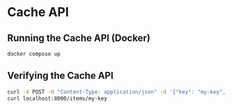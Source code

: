 # Cache API

## Running the Cache API (Docker)

```bash
docker compose up
```

## Verifying the Cache API

```bash
curl -X POST -H "Content-Type: application/json" -d '{"key": "my-key", "value": "my-value"}' localhost:8000/items/
curl localhost:8000/items/my-key
```